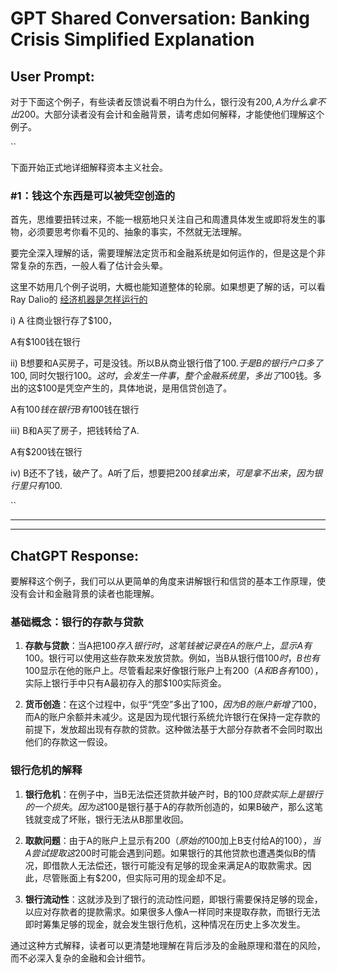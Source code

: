 
# GPT Shared Conversation: Banking Crisis Simplified Explanation

## User Prompt:

对于下面这个例子，有些读者反馈说看不明白为什么，银行没有$200, A为什么拿不出$200。大部分读者没有会计和金融背景，请考虑如何解释，才能使他们理解这个例子。

``

下面开始正式地详细解释资本主义社会。

### #1：钱这个东西是可以被凭空创造的

首先，思维要扭转过来，不能一根筋地只关注自己和周遭具体发生或即将发生的事物，必须要思考你看不见的、抽象的事实，不然就无法理解。

要完全深入理解的话，需要理解法定货币和金融系统是如何运作的，但是这是个非常复杂的东西，一般人看了估计会头晕。

这里不妨用几个例子说明，大概也能知道整体的轮廓。如果想更了解的话，可以看Ray Dalio的 [经济机器是怎样运行的](https://www.youtube.com/watch?v=rFV7wdEX-Mo)

i) A 往商业银行存了$100，

A有$100钱在银行

ii) B想要和A买房子，可是没钱。所以B从商业银行借了$100.于是B的银行户口多了$100, 同时欠银行$100。这时，会发生一件事，整个金融系统里，多出了$100钱。多出的这$100是凭空产生的，具体地说，是用信贷创造了。

A有$100钱在银行
B有$100钱在银行

iii) B和A买了房子，把钱转给了A.

A有$200钱在银行

iv) B还不了钱，破产了。A听了后，想要把$200钱拿出来，可是拿不出来，因为银行里只有$100.

``

---

---

## ChatGPT Response:

要解释这个例子，我们可以从更简单的角度来讲解银行和信贷的基本工作原理，使没有会计和金融背景的读者也能理解。

### 基础概念：银行的存款与贷款

1. **存款与贷款**：当A把$100存入银行时，这笔钱被记录在A的账户上，显示A有$100。银行可以使用这些存款来发放贷款。例如，当B从银行借$100时，B也有$100显示在他的账户上。尽管看起来好像银行账户上有$200（A和B各有$100），实际上银行手中只有A最初存入的那$100实际资金。

2. **货币创造**：在这个过程中，似乎“凭空”多出了$100，因为B的账户新增了$100，而A的账户余额并未减少。这是因为现代银行系统允许银行在保持一定存款的前提下，发放超出现有存款的贷款。这种做法基于大部分存款者不会同时取出他们的存款这一假设。

### 银行危机的解释

1. **银行危机**：在例子中，当B无法偿还贷款并破产时，B的$100贷款实际上是银行的一个损失。因为这$100是银行基于A的存款所创造的，如果B破产，那么这笔钱就变成了坏账，银行无法从B那里收回。

2. **取款问题**：由于A的账户上显示有$200（原始的$100加上B支付给A的$100），当A尝试提取这$200时可能会遇到问题。如果银行的其他贷款也遭遇类似B的情况，即借款人无法偿还，银行可能没有足够的现金来满足A的取款需求。因此，尽管账面上有$200，但实际可用的现金却不足。

3. **银行流动性**：这就涉及到了银行的流动性问题，即银行需要保持足够的现金，以应对存款者的提款需求。如果很多人像A一样同时来提取存款，而银行无法即时筹集足够的现金，就会发生银行危机，这种情况在历史上多次发生。

通过这种方式解释，读者可以更清楚地理解在背后涉及的金融原理和潜在的风险，而不必深入复杂的金融和会计细节。

